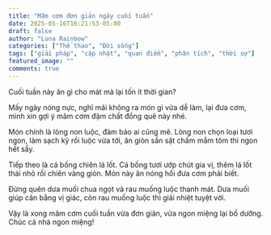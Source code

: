 ```yaml
---
title: "Mâm cơm đơn giản ngày cuối tuần"
date: 2025-05-16T16:21:53-05:00
draft: false
author: "Luna Rainbow"
categories: ["Thể thao", "Đời sống"]
tags: ["giải pháp", "cập nhật", "quan điểm", "phân tích", "thời sự"]
featured_image: ""
comments: true
---
```


Cuối tuần này ăn gì cho mát mà lại tốn ít thời gian?

Mấy ngày nóng nực, nghĩ mãi không ra món gì vừa dễ làm, lại đưa cơm, mình xin gợi ý mâm cơm đậm chất đồng quê này nhé.

Món chính là lòng non luộc, đảm bảo ai cũng mê. Lòng non chọn loại tươi ngon, làm sạch kỹ rồi luộc vừa tới, ăn giòn sần sật chấm mắm tôm thì ngon hết sẩy.

Tiếp theo là cá bống chiên lá lốt. Cá bống tươi ướp chút gia vị, thêm lá lốt thái nhỏ rồi chiên vàng giòn. Món này ăn nóng hổi đưa cơm phải biết.

Đừng quên dưa muối chua ngọt và rau muống luộc thanh mát. Dưa muối giúp cân bằng vị giác, còn rau muống luộc thì giải nhiệt tuyệt vời.

Vậy là xong mâm cơm cuối tuần vừa đơn giản, vừa ngon miệng lại bổ dưỡng. Chúc cả nhà ngon miệng!